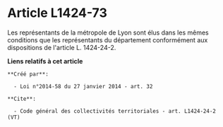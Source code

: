 # Article L1424-73

Les représentants de la métropole de Lyon sont élus dans les mêmes conditions que les représentants du département
conformément aux dispositions de l'article L. 1424-24-2.

**Liens relatifs à cet article**

	**Créé par**:

	  - Loi n°2014-58 du 27 janvier 2014 - art. 32

	**Cite**:

	  - Code général des collectivités territoriales - art. L1424-24-2 (VT)
